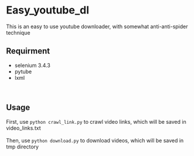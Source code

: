 # Easy_youtube_dl
This is an easy to use youtube downloader, with somewhat anti-anti-spider technique
<br>

## Requirment
* selenium 3.4.3
* pytube
* lxml
<br>

## Usage
First, use `python crawl_link.py` to crawl video links, which will be saved in video_links.txt
<br>
<br>
Then, use `python download.py` to download videos, which will be saved in tmp directory
